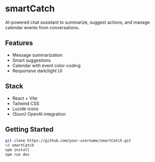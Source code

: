 # smartCatch

AI-powered chat assistant to summarize, suggest actions, and manage calendar events from conversations.

## Features
- Message summarization
- Smart suggestions
- Calendar with event color-coding
- Responsive dark/light UI

## Stack
- React + Vite
- Tailwind CSS
- Lucide icons
- (Soon) OpenAI integration

## Getting Started

```bash
git clone https://github.com/your-username/smartCatch.git
cd smartCatch
npm install
npm run dev
